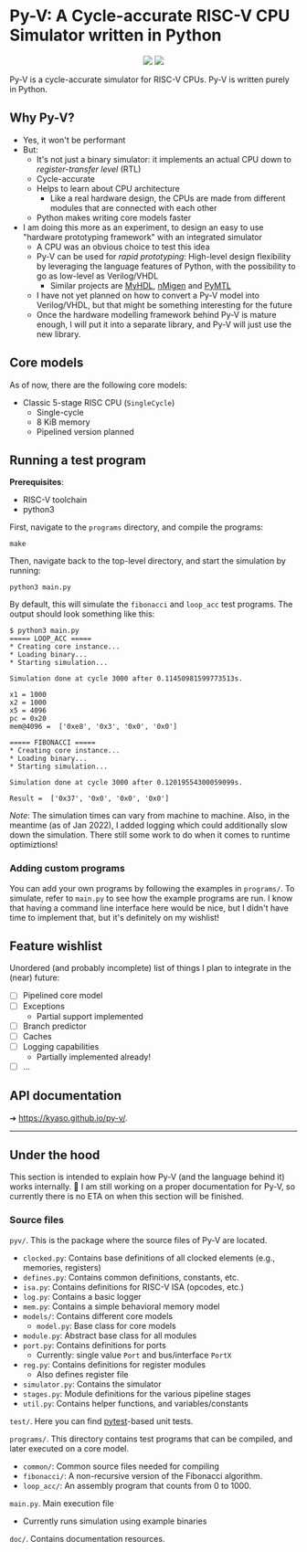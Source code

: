 # Py-V: A Cycle-accurate RISC-V CPU Simulator written in Python

<p align="center">
    <img src="https://img.shields.io/github/v/tag/kyaso/py-v">
    <img src="https://img.shields.io/github/license/kyaso/py-v">
</p>

Py-V is a cycle-accurate simulator for RISC-V CPUs. Py-V is written purely in Python.

## Why Py-V?

- Yes, it won't be performant
- But:
  - It's not just a binary simulator: it implements an actual CPU down to _register-transfer level_ (RTL)
  - Cycle-accurate
  - Helps to learn about CPU architecture
    - Like a real hardware design, the CPUs are made from different modules that are connected with each other
  - Python makes writing core models faster
- I am doing this more as an experiment, to design an easy to use "hardware prototyping framework" with an integrated simulator
  - A CPU was an obvious choice to test this idea
  - Py-V can be used for _rapid prototyping_: High-level design flexibility by leveraging the language features of Python, with the possibility to go as low-level as Verilog/VHDL
    - Similar projects are [MyHDL](https://www.myhdl.org/), [nMigen](https://github.com/m-labs/nmigen) and [PyMTL](https://github.com/pymtl/pymtl3)
  - I have not yet planned on how to convert a Py-V model into Verilog/VHDL, but that might be something interesting for the future
  - Once the hardware modelling framework behind Py-V is mature enough, I will put it into a separate library, and Py-V will just use the new library.

## Core models

As of now, there are the following core models:

- Classic 5-stage RISC CPU (`SingleCycle`)
  - Single-cycle
  - 8 KiB memory
  - Pipelined version planned

## Running a test program

**Prerequisites**:

- RISC-V toolchain
- python3

First, navigate to the `programs` directory, and compile the programs:

```
make
```

Then, navigate back to the top-level directory, and start the simulation by running:

```
python3 main.py
```

By default, this will simulate the `fibonacci` and `loop_acc` test programs. The output should look something like this:

```
$ python3 main.py
===== LOOP_ACC =====
* Creating core instance...
* Loading binary...
* Starting simulation...

Simulation done at cycle 3000 after 0.11450981599773513s.

x1 = 1000
x2 = 1000
x5 = 4096
pc = 0x20
mem@4096 =  ['0xe8', '0x3', '0x0', '0x0']

===== FIBONACCI =====
* Creating core instance...
* Loading binary...
* Starting simulation...

Simulation done at cycle 3000 after 0.12019554300059099s.

Result =  ['0x37', '0x0', '0x0', '0x0']
```

_Note_: The simulation times can vary from machine to machine. Also, in the meantime (as of Jan 2022), I added logging which could additionally slow down the simulation. There still some work to do when it comes to runtime optimiztions!

### Adding custom programs

You can add your own programs by following the examples in `programs/`. To simulate, refer to `main.py` to see how the example programs are run. I know that having a command line interface here would be nice, but I didn't have time to implement that, but it's definitely on my wishlist!

## Feature wishlist

Unordered (and probably incomplete) list of things I plan to integrate in the (near) future:

- [ ] Pipelined core model
- [ ] Exceptions
  - Partial support implemented
- [ ] Branch predictor
- [ ] Caches
- [ ] Logging capabilities
  - Partially implemented already!
- [ ] ...

## API documentation

➔ https://kyaso.github.io/py-v/.

---

## Under the hood

This section is intended to explain how Py-V (and the language behind it) works internally. 🚧 I am still working on a proper documentation for Py-V, so currently there is no ETA on when this section will be finished.



### Source files

`pyv/`. This is the package where the source files of Py-V are located.

- `clocked.py`: Contains base definitions of all clocked elements (e.g., memories, registers)
- `defines.py`: Contains common definitions, constants, etc.
- `isa.py`: Contains definitions for RISC-V ISA (opcodes, etc.)
- `log.py`: Contains a basic logger
- `mem.py`: Contains a simple behavioral memory model
- `models/`: Contains different core models
  - `model.py`: Base class for core models
- `module.py`: Abstract base class for all modules
- `port.py`: Contains definitions for ports
  - Currently: single value `Port` and bus/interface `PortX`
- `reg.py`: Contains definitions for register modules
  - Also defines register file
- `simulator.py`: Contains the simulator
- `stages.py`: Module definitions for the various pipeline stages
- `util.py`: Contains helper functions, and variables/constants

`test/`. Here you can find [pytest](pytest.org)-based unit tests.

`programs/`. This directory contains test programs that can be compiled, and later executed on a core model.

- `common/`: Common source files needed for compiling
- `fibonacci/`: A non-recursive version of the Fibonacci algorithm.
- `loop_acc/`: An assembly program that counts from 0 to 1000.

`main.py`. Main execution file

- Currently runs simulation using example binaries

`doc/`. Contains documentation resources.
